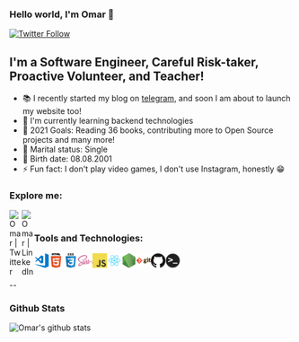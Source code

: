 ### Hello world, I'm Omar 👋

[![Twitter Follow](https://img.shields.io/twitter/follow/umarmuhandis?color=green&label=Follow%20%40umarmuhandis&logoColor=blue&style=for-the-badge)](https://twitter.com/umarmuhandis)

## I'm a Software Engineer, Careful Risk-taker, Proactive Volunteer, and Teacher!

- 📚 I recently started my blog on [telegram](https://t.me/umarmuhandis), and soon I am about to launch my website too!
- 🔭 I'm currently learning backend technologies
- 🥅 2021 Goals: Reading 36 books, contributing more to Open Source projects and many more!
- 💑 Marital status: Single
- 📅 Birth date: 08.08.2001
- ⚡ Fun fact: I don't play video games, I don't use Instagram, honestly 😁


### Explore me:

[<img align="left" alt="Omar | Twitter" width="22px" src="https://cdn.jsdelivr.net/npm/simple-icons@v3/icons/twitter.svg" />][twitter]
[<img align="left" alt="Omar | LinkedIn" width="22px" src="https://cdn.jsdelivr.net/npm/simple-icons@v3/icons/linkedin.svg" />][linkedin]

<br />

### Tools and Technologies:

<img align="left" alt="Visual Studio Code" width="26px" src="https://raw.githubusercontent.com/github/explore/80688e429a7d4ef2fca1e82350fe8e3517d3494d/topics/visual-studio-code/visual-studio-code.png" />
<img align="left" alt="HTML5" width="26px" src="https://raw.githubusercontent.com/github/explore/80688e429a7d4ef2fca1e82350fe8e3517d3494d/topics/html/html.png" />
<img align="left" alt="CSS3" width="26px" src="https://raw.githubusercontent.com/github/explore/80688e429a7d4ef2fca1e82350fe8e3517d3494d/topics/css/css.png" />
<img align="left" alt="Sass" width="26px" src="https://raw.githubusercontent.com/github/explore/80688e429a7d4ef2fca1e82350fe8e3517d3494d/topics/sass/sass.png" />
<img align="left" alt="JavaScript" width="26px" src="https://raw.githubusercontent.com/github/explore/80688e429a7d4ef2fca1e82350fe8e3517d3494d/topics/javascript/javascript.png" />
<img align="left" alt="React" width="26px" src="https://raw.githubusercontent.com/github/explore/80688e429a7d4ef2fca1e82350fe8e3517d3494d/topics/react/react.png" />
<img align="left" alt="Node.js" width="26px" src="https://raw.githubusercontent.com/github/explore/80688e429a7d4ef2fca1e82350fe8e3517d3494d/topics/nodejs/nodejs.png" />
<!-- <img align="left" alt="Gatsby" width="26px" src="https://raw.githubusercontent.com/github/explore/e94815998e4e0713912fed477a1f346ec04c3da2/topics/gatsby/gatsby.png" /> -->
<!-- <img align="left" alt="GraphQL" width="26px" src="https://raw.githubusercontent.com/github/explore/80688e429a7d4ef2fca1e82350fe8e3517d3494d/topics/graphql/graphql.png" /> -->
<!-- <img align="left" alt="Deno" width="26px" src="https://raw.githubusercontent.com/github/explore/361e2821e2dea67711cde99c9c40ed357061cf27/topics/deno/deno.png" /> -->
<!-- <img align="left" alt="SQL" width="26px" src="https://raw.githubusercontent.com/github/explore/80688e429a7d4ef2fca1e82350fe8e3517d3494d/topics/sql/sql.png" /> -->
<!-- <img align="left" alt="MySQL" width="26px" src="https://raw.githubusercontent.com/github/explore/80688e429a7d4ef2fca1e82350fe8e3517d3494d/topics/mysql/mysql.png" /> -->
<!-- <img align="left" alt="MongoDB" width="26px" src="https://raw.githubusercontent.com/github/explore/80688e429a7d4ef2fca1e82350fe8e3517d3494d/topics/mongodb/mongodb.png" /> -->
<img align="left" alt="Git" width="26px" src="https://raw.githubusercontent.com/github/explore/80688e429a7d4ef2fca1e82350fe8e3517d3494d/topics/git/git.png" />
<img align="left" alt="GitHub" width="26px" src="https://raw.githubusercontent.com/github/explore/78df643247d429f6cc873026c0622819ad797942/topics/github/github.png" />
<img align="left" alt="Terminal" width="26px" src="https://raw.githubusercontent.com/github/explore/80688e429a7d4ef2fca1e82350fe8e3517d3494d/topics/terminal/terminal.png" />

<br />
<br />

--

### Github Stats
![Omar's github stats](https://github-readme-stats.vercel.app/api?username=umarmuhandis&show_icons=true&theme=radical)

<!-- <details>
  <summary>:zap: GitHub Stats</summary>

  <img align="left" alt="Omar's GitHub Stats" src="https://github-readme-stats.vercel.app/api?username=shoxruxpro&show_icons=true&hide_border=true&theme=radical" />

</details> -->

[twitter]: https://twitter.com/umarmuhandis
[instagram]: https://instagram.com/umarmuhandis
[linkedin]: https://linkedin.com/in/umarmuhandis

